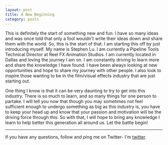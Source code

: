 ```yaml
---
layout: post
title: A New Beginning
category: posts
---
```


This is definitely the start of something new and fun.  I have so many ideas and was once
told that only a fool wouldn't write their ideas down and share them with the world.  So,
this is the start of that.  I am starting this off by just introducing myself.  My name
is Stephen Lu.  I am currently a Pipeline Tools Technical Director at Reel FX Animation
Studios.  I am currently located in Dallas and loving the journey I am on.  I am constantly
driving to learn more and share the knowledge I have found.  I have been always looking
at new opportunities and hope to share my journey with other people.  I also look to inspire
those wanting to be in the film/visual effects industry that are just starting out.

One thing I know is that it can be very daunting to try to get into this industry.  There
is so much to learn, and so many things for one person to partake.  I will tell you now
that though you may sometimes not feel sufficient enough to undergo something as big as
this industry is, you have to keep your head up and know that your passion and motivation
will be the driving force through this.  So with that, I will hope to bring any knowledge
I learn to help better this generation all around us.  Let the battle begin!

---

If you have any questions, follow and ping me on Twitter- I'm
[twitter].

[twitter]: https://twitter.com/stephenmunklu
